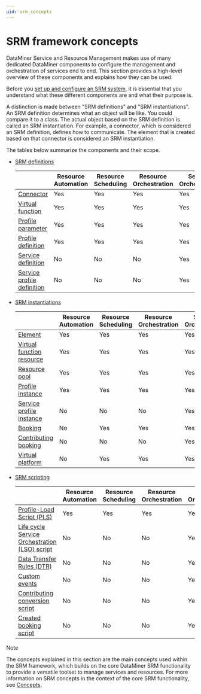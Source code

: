 ```yaml
---
uid: srm_concepts
---
```


# SRM framework concepts

DataMiner Service and Resource Management makes use of many dedicated DataMiner components to configure the management and orchestration of services end to end. This section provides a high-level overview of these components and explains how they can be used.

Before you [set up and configure an SRM system](xref:srm_getting_started), it is essential that you understand what these different components are and what their purpose is.

A distinction is made between "SRM definitions" and "SRM instantiations". An SRM definition determines what an object will be like. You could compare it to a class. The actual object based on the SRM definition is called an SRM instantiation. For example, a connector, which is considered an SRM definition, defines how to communicate. The element that is created based on that connector is considered an SRM instantiation.

The tables below summarize the components and their scope.

- [SRM definitions](xref:srm_definitions)

  | | Resource Automation | Resource Scheduling | Resource Orchestration | Service Orchestration |
  |--|---------------------|---------------------|------------------------|-----------------------|
  | [Connector](xref:srm_definitions#connector) | Yes | Yes | Yes | Yes |
  | [Virtual function](xref:srm_definitions#virtual-function) | Yes | Yes | Yes | Yes |
  | [Profile parameter](xref:srm_definitions#profile-parameter) | Yes | Yes | Yes | Yes |
  | [Profile definition](xref:srm_definitions#profile-definition) | Yes | Yes | Yes | Yes |
  | [Service definition](xref:srm_definitions#service-definition) | No | No | No | Yes |
  | [Service profile definition](xref:srm_definitions#service-profile-definition) | No | No | No | Yes |

- [SRM instantiations](xref:srm_instantiations)

  | | Resource Automation | Resource Scheduling | Resource Orchestration | Service Orchestration |
  |--|---------------------|---------------------|------------------------|-----------------------|
  | [Element](xref:srm_instantiations#element) | Yes | Yes | Yes | Yes |
  | [Virtual function resource](xref:srm_instantiations#virtual-function-resource) | Yes | Yes | Yes | Yes |
  | [Resource pool](xref:srm_instantiations#resource-pool) | Yes | Yes | Yes | Yes |
  | [Profile instance](xref:srm_instantiations#profile-instance) | Yes | Yes | Yes | Yes |
  | [Service profile instance](xref:srm_instantiations#service-profile-instance) | No | No | No | Yes |
  | [Booking](xref:srm_instantiations#booking) | No | Yes | Yes | Yes |
  | [Contributing booking](xref:srm_instantiations#contributing-booking) | No | No | No | Yes |
  | [Virtual platform](xref:srm_instantiations#virtual-platform) | No | Yes | Yes | Yes |

- [SRM scripting](xref:srm_scripting)

  | | Resource Automation | Resource Scheduling | Resource Orchestration | Service Orchestration |
  |--|---------------------|---------------------|------------------------|-----------------------|
  | [Profile-Load Script (PLS)](xref:srm_scripting#profile-load-script-pls) | Yes | Yes | Yes | Yes |
  | [Life cycle Service Orchestration (LSO) script](xref:srm_scripting#life-cycle-service-orchestration-lso-script) | No | No | No | Yes |
  | [Data Transfer Rules (DTR)](xref:srm_scripting#data-transfer-rules-dtr) | No | No | No | Yes |
  | [Custom events](xref:srm_scripting#custom-events) | No | No | No | Yes |
  | [Contributing conversion script](xref:srm_scripting#contributing-conversion-script) | No | No | No | Yes |
  | [Created booking script](xref:srm_scripting#created-booking-script) | No | No | No | Yes |

> [!NOTE]
> The concepts explained in this section are the main concepts used within the SRM framework, which builds on the core DataMiner SRM functionality to provide a versatile toolset to manage services and resources. For more information on SRM concepts in the context of the core SRM functionality, see [Concepts](xref:Concepts1).
